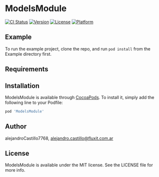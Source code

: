 # ModelsModule

[![CI Status](https://img.shields.io/travis/alejandroCastillo7768/ModelsModule.svg?style=flat)](https://travis-ci.org/alejandroCastillo7768/ModelsModule)
[![Version](https://img.shields.io/cocoapods/v/ModelsModule.svg?style=flat)](https://cocoapods.org/pods/ModelsModule)
[![License](https://img.shields.io/cocoapods/l/ModelsModule.svg?style=flat)](https://cocoapods.org/pods/ModelsModule)
[![Platform](https://img.shields.io/cocoapods/p/ModelsModule.svg?style=flat)](https://cocoapods.org/pods/ModelsModule)

## Example

To run the example project, clone the repo, and run `pod install` from the Example directory first.

## Requirements

## Installation

ModelsModule is available through [CocoaPods](https://cocoapods.org). To install
it, simply add the following line to your Podfile:

```ruby
pod 'ModelsModule'
```

## Author

alejandroCastillo7768, alejandro.castillo@fluxit.com.ar

## License

ModelsModule is available under the MIT license. See the LICENSE file for more info.
